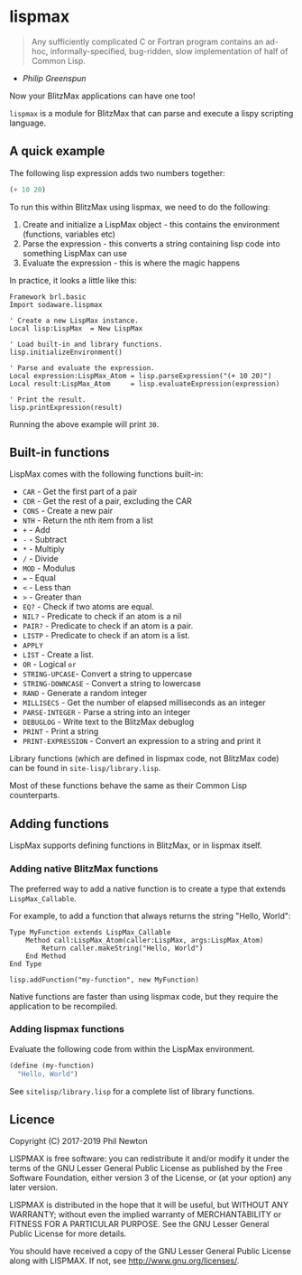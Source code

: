 # lispmax

> Any sufficiently complicated C or Fortran program contains an ad-hoc,
> informally-specified, bug-ridden, slow implementation of half of Common Lisp.

- *Philip Greenspun*

Now your BlitzMax applications can have one too!

`lispmax` is a module for BlitzMax that can parse and execute a lispy scripting
language.


## A quick example

The following lisp expression adds two numbers together:

```lisp
(+ 10 20)
```

To run this within BlitzMax using lispmax, we need to do the following:

1. Create and initialize a LispMax object - this contains the environment
   (functions, variables etc)
2. Parse the expression - this converts a string containing lisp code into
   something LispMax can use
3. Evaluate the expression - this is where the magic happens

In practice, it looks a little like this:

```blitzmax
Framework brl.basic
Import sodaware.lispmax

' Create a new LispMax instance.
Local lisp:LispMax  = New LispMax

' Load built-in and library functions.
lisp.initializeEnvironment()

' Parse and evaluate the expression.
Local expression:LispMax_Atom = lisp.parseExpression("(+ 10 20)")
Local result:LispMax_Atom     = lisp.evaluateExpression(expression)

' Print the result.
lisp.printExpression(result)
```

Running the above example will print `30`.


## Built-in functions

LispMax comes with the following functions built-in:

  - `CAR` - Get the first part of a pair
  - `CDR` - Get the rest of a pair, excluding the CAR
  - `CONS` - Create a new pair
  - `NTH` - Return the nth item from a list
  - `+` - Add
  - `-` - Subtract
  - `*` - Multiply
  - `/` - Divide
  - `MOD` - Modulus
  - `=` - Equal
  - `<` - Less than
  - `>` - Greater than
  - `EQ?` - Check if two atoms are equal.
  - `NIL?` - Predicate to check if an atom is a nil
  - `PAIR?` - Predicate to check if an atom is a pair.
  - `LISTP` - Predicate to check if an atom is a list.
  - `APPLY`
  - `LIST` - Create a list.
  - `OR` - Logical `or`
  - `STRING-UPCASE`- Convert a string to uppercase
  - `STRING-DOWNCASE` - Convert a string to lowercase
  - `RAND` - Generate a random integer
  - `MILLISECS` - Get the number of elapsed milliseconds as an integer
  - `PARSE-INTEGER` - Parse a string into an integer
  - `DEBUGLOG` - Write text to the BlitzMax debuglog
  - `PRINT` - Print a string
  - `PRINT-EXPRESSION` - Convert an expression to a string and print it

Library functions (which are defined in lispmax code, not BlitzMax code) can be
found in `site-lisp/library.lisp`.

Most of these functions behave the same as their Common Lisp counterparts.


## Adding functions

LispMax supports defining functions in BlitzMax, or in lispmax itself.

### Adding native BlitzMax functions

The preferred way to add a native function is to create a type that extends
`LispMax_Callable`.

For example, to add a function that always returns the string "Hello, World":

```blitzmax
Type MyFunction extends LispMax_Callable
    Method call:LispMax_Atom(caller:LispMax, args:LispMax_Atom)
        Return caller.makeString("Hello, World")
    End Method
End Type

lisp.addFunction("my-function", new MyFunction)
```

Native functions are faster than using lispmax code, but they require the
application to be recompiled.

### Adding lispmax functions

Evaluate the following code from within the LispMax environment.

```lisp
(define (my-function)
  "Hello, World")
```

See `sitelisp/library.lisp` for a complete list of library functions.

## Licence

Copyright (C) 2017-2019 Phil Newton

LISPMAX is free software: you can redistribute it and/or modify it under
the terms of the GNU Lesser General Public License as published by the Free
Software Foundation, either version 3 of the License, or (at your option) any
later version.

LISPMAX is distributed in the hope that it will be useful, but WITHOUT ANY
WARRANTY; without even the implied warranty of MERCHANTABILITY or FITNESS FOR A
PARTICULAR PURPOSE. See the GNU Lesser General Public License for more details.

You should have received a copy of the GNU Lesser General Public License along
with LISPMAX. If not, see http://www.gnu.org/licenses/.
